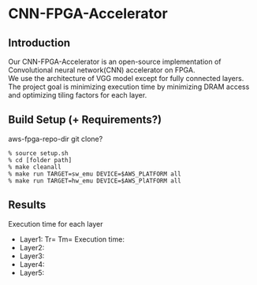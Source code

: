 # CNN-FPGA-Accelerator

Introduction
---------------------------------------
Our CNN-FPGA-Accelerator is an open-source implementation of Convolutional neural network(CNN) accelerator on FPGA.   
We use the architecture of VGG model except for fully connected layers.   
The project goal is minimizing execution time by minimizing DRAM access and optimizing tiling factors for each layer.

Build Setup (+ Requirements?)
---------------------------------------
aws-fpga-repo-dir  git clone?   
```
% source setup.sh
% cd [folder path]
% make cleanall
% make run TARGET=sw_emu DEVICE=$AWS_PLATFORM all
% make run TARGET=hw_emu DEVICE=$AWS_PlATFORM all
```

Results
---------------------------------------
Execution time for each layer
- Layer1: Tr=  Tm=   Execution time:
- Layer2:
- Layer3:
- Layer4:
- Layer5: 
